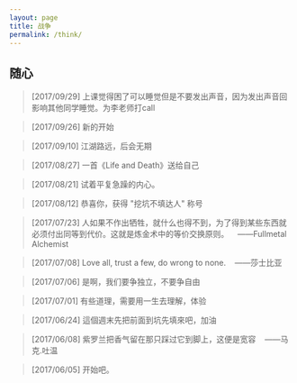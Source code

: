 ```yaml
---
layout: page
title: 战争
permalink: /think/
---
```



<div class="wrapper">
<h2>随心</h2>
<blockquote>[2017/09/29] 上课觉得困了可以睡觉但是不要发出声音，因为发出声音回影响其他同学睡觉。为李老师打call </blockquote>
<blockquote>[2017/09/26] 新的开始 </blockquote>
<blockquote>[2017/09/10] 江湖路远，后会无期</blockquote>
<blockquote>[2017/08/27] 一首《Life and Death》送给自己</blockquote>
<blockquote>[2017/08/21] 试着平复急躁的内心。</blockquote>
<blockquote>[2017/08/12] 恭喜你，获得 "挖坑不填达人" 称号</blockquote>
<blockquote>[2017/07/23] 人如果不作出牺牲，就什么也得不到，为了得到某些东西就必须付出同等到代价。这就是炼金术中的等价交换原则。&nbsp;&nbsp;&nbsp;&nbsp;——Fullmetal Alchemist</blockquote>
<blockquote>[2017/07/08] Love all, trust a few, do wrong to none.&nbsp;&nbsp;&nbsp;&nbsp;——莎士比亚</blockquote>
<blockquote>[2017/07/06] 是啊，我们要争独立，不要争自由</blockquote>
<blockquote>[2017/07/01] 有些道理，需要用一生去理解，体验</blockquote>
<blockquote>[2017/06/24] 這個週末先把前面到坑先填來吧，加油</blockquote>
<blockquote>[2017/06/08] 紫罗兰把香气留在那只踩过它到脚上，这便是宽容&nbsp;&nbsp;&nbsp;&nbsp;——马克.吐温</blockquote>
<blockquote>[2017/06/05] 开始吧。</blockquote>

</div>

<style>
.site-footer
{
position:absolute;
bottom:0;
width:100%;
}
body{
overflow-y:hidden;
}
</style>

